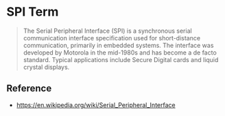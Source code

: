 # SPI Term
> The Serial Peripheral Interface (SPI) is a synchronous serial communication interface specification used for short-distance communication, primarily in embedded systems. The interface was developed by Motorola in the mid-1980s and has become a de facto standard. Typical applications include Secure Digital cards and liquid crystal displays.

## Reference
* https://en.wikipedia.org/wiki/Serial_Peripheral_Interface
